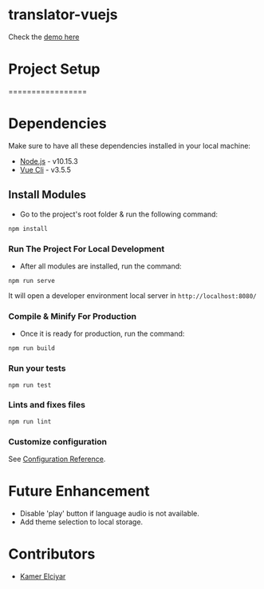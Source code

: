 # translator-vuejs

Check the [demo here](https://manuel-suarez-abascal.github.io/translator-vuejs/)

# Project Setup

=================

# Dependencies

Make sure to have all these dependencies installed in your local machine:

- [Node.js](https://nodejs.org/en/) - v10.15.3
- [Vue Cli](https://cli.vuejs.org/guide/installation.html) - v3.5.5

## Install Modules

- Go to the project's root folder & run the following command:
```
npm install
```

### Run The Project For Local Development

- After all modules are installed, run the command:
```
npm run serve
```
It will open a developer environment local server in ```http://localhost:8080/```

### Compile & Minify For Production

- Once it is ready for production, run the command:

```
npm run build
```

### Run your tests
```
npm run test
```

### Lints and fixes files
```
npm run lint
```

### Customize configuration
See [Configuration Reference](https://cli.vuejs.org/config/).

# Future Enhancement

- Disable 'play' button if language audio is not available.
- Add theme selection to local storage.

# Contributors

- [Kamer Elciyar](https://github.com/kamer)
